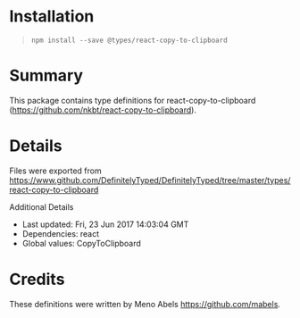 # Installation
> `npm install --save @types/react-copy-to-clipboard`

# Summary
This package contains type definitions for react-copy-to-clipboard (https://github.com/nkbt/react-copy-to-clipboard).

# Details
Files were exported from https://www.github.com/DefinitelyTyped/DefinitelyTyped/tree/master/types/react-copy-to-clipboard

Additional Details
 * Last updated: Fri, 23 Jun 2017 14:03:04 GMT
 * Dependencies: react
 * Global values: CopyToClipboard

# Credits
These definitions were written by Meno Abels <https://github.com/mabels>.
